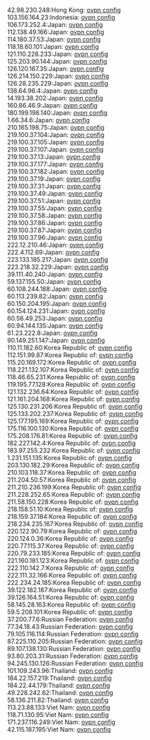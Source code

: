 42.98.230.248:Hong Kong: [ovpn config](vpn/42_98_230_248.ovpn)  
103.156.164.23:Indonesia: [ovpn config](vpn/103_156_164_23.ovpn)  
106.173.252.4:Japan: [ovpn config](vpn/106_173_252_4.ovpn)  
112.138.49.166:Japan: [ovpn config](vpn/112_138_49_166.ovpn)  
114.180.37.53:Japan: [ovpn config](vpn/114_180_37_53.ovpn)  
118.18.60.101:Japan: [ovpn config](vpn/118_18_60_101.ovpn)  
121.110.228.233:Japan: [ovpn config](vpn/121_110_228_233.ovpn)  
125.203.90.144:Japan: [ovpn config](vpn/125_203_90_144.ovpn)  
126.120.167.35:Japan: [ovpn config](vpn/126_120_167_35.ovpn)  
126.214.150.229:Japan: [ovpn config](vpn/126_214_150_229.ovpn)  
126.28.235.229:Japan: [ovpn config](vpn/126_28_235_229.ovpn)  
138.64.96.4:Japan: [ovpn config](vpn/138_64_96_4.ovpn)  
14.193.38.202:Japan: [ovpn config](vpn/14_193_38_202.ovpn)  
160.86.46.9:Japan: [ovpn config](vpn/160_86_46_9.ovpn)  
180.199.198.140:Japan: [ovpn config](vpn/180_199_198_140.ovpn)  
1.66.34.6:Japan: [ovpn config](vpn/1_66_34_6.ovpn)  
210.165.198.75:Japan: [ovpn config](vpn/210_165_198_75.ovpn)  
219.100.37.104:Japan: [ovpn config](vpn/219_100_37_104.ovpn)  
219.100.37.105:Japan: [ovpn config](vpn/219_100_37_105.ovpn)  
219.100.37.107:Japan: [ovpn config](vpn/219_100_37_107.ovpn)  
219.100.37.13:Japan: [ovpn config](vpn/219_100_37_13.ovpn)  
219.100.37.177:Japan: [ovpn config](vpn/219_100_37_177.ovpn)  
219.100.37.182:Japan: [ovpn config](vpn/219_100_37_182.ovpn)  
219.100.37.19:Japan: [ovpn config](vpn/219_100_37_19.ovpn)  
219.100.37.31:Japan: [ovpn config](vpn/219_100_37_31.ovpn)  
219.100.37.49:Japan: [ovpn config](vpn/219_100_37_49.ovpn)  
219.100.37.51:Japan: [ovpn config](vpn/219_100_37_51.ovpn)  
219.100.37.55:Japan: [ovpn config](vpn/219_100_37_55.ovpn)  
219.100.37.58:Japan: [ovpn config](vpn/219_100_37_58.ovpn)  
219.100.37.86:Japan: [ovpn config](vpn/219_100_37_86.ovpn)  
219.100.37.87:Japan: [ovpn config](vpn/219_100_37_87.ovpn)  
219.100.37.96:Japan: [ovpn config](vpn/219_100_37_96.ovpn)  
222.12.210.46:Japan: [ovpn config](vpn/222_12_210_46.ovpn)  
222.4.112.69:Japan: [ovpn config](vpn/222_4_112_69.ovpn)  
223.133.185.217:Japan: [ovpn config](vpn/223_133_185_217.ovpn)  
223.218.32.229:Japan: [ovpn config](vpn/223_218_32_229.ovpn)  
39.111.40.240:Japan: [ovpn config](vpn/39_111_40_240.ovpn)  
59.137.155.50:Japan: [ovpn config](vpn/59_137_155_50.ovpn)  
60.108.244.188:Japan: [ovpn config](vpn/60_108_244_188.ovpn)  
60.113.239.82:Japan: [ovpn config](vpn/60_113_239_82.ovpn)  
60.150.204.195:Japan: [ovpn config](vpn/60_150_204_195.ovpn)  
60.154.124.231:Japan: [ovpn config](vpn/60_154_124_231.ovpn)  
60.56.49.253:Japan: [ovpn config](vpn/60_56_49_253.ovpn)  
60.94.144.135:Japan: [ovpn config](vpn/60_94_144_135.ovpn)  
61.23.222.8:Japan: [ovpn config](vpn/61_23_222_8.ovpn)  
90.149.251.147:Japan: [ovpn config](vpn/90_149_251_147.ovpn)  
110.11.182.60:Korea Republic of: [ovpn config](vpn/110_11_182_60.ovpn)  
112.151.99.87:Korea Republic of: [ovpn config](vpn/112_151_99_87.ovpn)  
115.20.169.172:Korea Republic of: [ovpn config](vpn/115_20_169_172.ovpn)  
118.221.132.107:Korea Republic of: [ovpn config](vpn/118_221_132_107.ovpn)  
118.46.65.231:Korea Republic of: [ovpn config](vpn/118_46_65_231.ovpn)  
119.195.77.128:Korea Republic of: [ovpn config](vpn/119_195_77_128.ovpn)  
121.132.236.64:Korea Republic of: [ovpn config](vpn/121_132_236_64.ovpn)  
121.161.204.168:Korea Republic of: [ovpn config](vpn/121_161_204_168.ovpn)  
125.130.231.206:Korea Republic of: [ovpn config](vpn/125_130_231_206.ovpn)  
125.133.202.237:Korea Republic of: [ovpn config](vpn/125_133_202_237.ovpn)  
125.177.195.169:Korea Republic of: [ovpn config](vpn/125_177_195_169.ovpn)  
175.116.100.130:Korea Republic of: [ovpn config](vpn/175_116_100_130.ovpn)  
175.208.176.81:Korea Republic of: [ovpn config](vpn/175_208_176_81.ovpn)  
182.227.142.4:Korea Republic of: [ovpn config](vpn/182_227_142_4.ovpn)  
183.97.255.232:Korea Republic of: [ovpn config](vpn/183_97_255_232.ovpn)  
1.231.151.135:Korea Republic of: [ovpn config](vpn/1_231_151_135.ovpn)  
203.130.182.29:Korea Republic of: [ovpn config](vpn/203_130_182_29.ovpn)  
210.103.118.37:Korea Republic of: [ovpn config](vpn/210_103_118_37.ovpn)  
211.204.50.57:Korea Republic of: [ovpn config](vpn/211_204_50_57.ovpn)  
211.210.236.199:Korea Republic of: [ovpn config](vpn/211_210_236_199.ovpn)  
211.228.252.65:Korea Republic of: [ovpn config](vpn/211_228_252_65.ovpn)  
211.58.150.228:Korea Republic of: [ovpn config](vpn/211_58_150_228.ovpn)  
218.158.51.10:Korea Republic of: [ovpn config](vpn/218_158_51_10.ovpn)  
218.159.37.184:Korea Republic of: [ovpn config](vpn/218_159_37_184.ovpn)  
218.234.235.167:Korea Republic of: [ovpn config](vpn/218_234_235_167.ovpn)  
220.122.90.79:Korea Republic of: [ovpn config](vpn/220_122_90_79.ovpn)  
220.124.0.36:Korea Republic of: [ovpn config](vpn/220_124_0_36.ovpn)  
220.77.115.37:Korea Republic of: [ovpn config](vpn/220_77_115_37.ovpn)  
220.79.233.185:Korea Republic of: [ovpn config](vpn/220_79_233_185.ovpn)  
221.160.181.123:Korea Republic of: [ovpn config](vpn/221_160_181_123.ovpn)  
222.110.142.7:Korea Republic of: [ovpn config](vpn/222_110_142_7.ovpn)  
222.111.32.166:Korea Republic of: [ovpn config](vpn/222_111_32_166.ovpn)  
222.234.24.185:Korea Republic of: [ovpn config](vpn/222_234_24_185.ovpn)  
39.122.182.187:Korea Republic of: [ovpn config](vpn/39_122_182_187.ovpn)  
39.126.164.51:Korea Republic of: [ovpn config](vpn/39_126_164_51.ovpn)  
58.145.28.163:Korea Republic of: [ovpn config](vpn/58_145_28_163.ovpn)  
59.5.208.101:Korea Republic of: [ovpn config](vpn/59_5_208_101.ovpn)  
37.200.77.6:Russian Federation: [ovpn config](vpn/37_200_77_6.ovpn)  
77.34.18.43:Russian Federation: [ovpn config](vpn/77_34_18_43.ovpn)  
79.105.116.114:Russian Federation: [ovpn config](vpn/79_105_116_114.ovpn)  
87.225.110.205:Russian Federation: [ovpn config](vpn/87_225_110_205.ovpn)  
89.107.138.130:Russian Federation: [ovpn config](vpn/89_107_138_130.ovpn)  
93.80.203.31:Russian Federation: [ovpn config](vpn/93_80_203_31.ovpn)  
94.245.130.126:Russian Federation: [ovpn config](vpn/94_245_130_126.ovpn)  
101.109.243.96:Thailand: [ovpn config](vpn/101_109_243_96.ovpn)  
184.22.157.219:Thailand: [ovpn config](vpn/184_22_157_219.ovpn)  
184.22.44.179:Thailand: [ovpn config](vpn/184_22_44_179.ovpn)  
49.228.242.62:Thailand: [ovpn config](vpn/49_228_242_62.ovpn)  
58.136.211.82:Thailand: [ovpn config](vpn/58_136_211_82.ovpn)  
113.23.88.133:Viet Nam: [ovpn config](vpn/113_23_88_133.ovpn)  
118.71.130.95:Viet Nam: [ovpn config](vpn/118_71_130_95.ovpn)  
171.237.116.249:Viet Nam: [ovpn config](vpn/171_237_116_249.ovpn)  
42.115.187.195:Viet Nam: [ovpn config](vpn/42_115_187_195.ovpn)  
